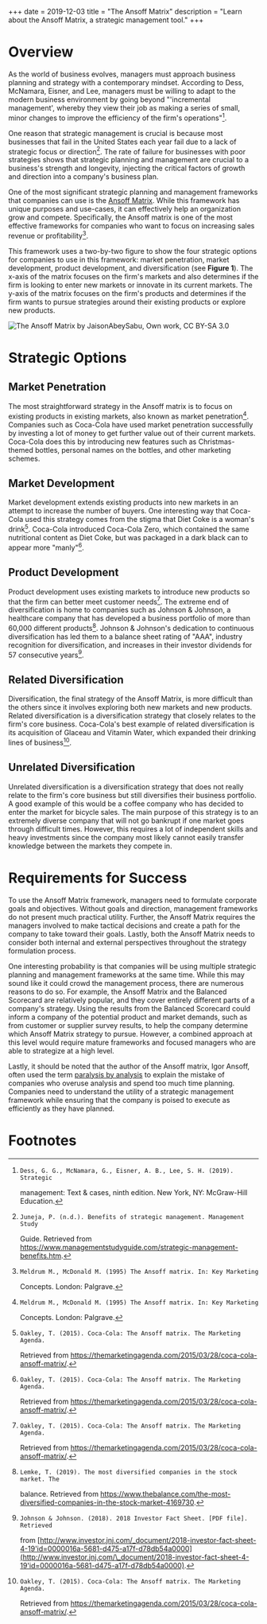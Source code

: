 +++
date = 2019-12-03
title = "The Ansoff Matrix"
description = "Learn about the Ansoff Matrix, a strategic management tool."
+++

# Overview

As the world of business evolves, managers must approach business
planning and strategy with a contemporary mindset. According to Dess,
McNamara, Eisner, and Lee, managers must be willing to adapt to the
modern business environment by going beyond "'incremental
management', whereby they view their job as making a series of small,
minor changes to improve the efficiency of the firm's operations"[^1].

One reason that strategic management is crucial is because most
businesses that fail in the United States each year fail due to a lack
of strategic focus or direction[^2]. The rate of failure for businesses
with poor strategies shows that strategic planning and management are
crucial to a business's strength and longevity, injecting the critical
factors of growth and direction into a company's business plan.

One of the most significant strategic planning and management frameworks
that companies can use is the [Ansoff
Matrix](https://en.wikipedia.org/wiki/Ansoff_matrix). While this
framework has unique purposes and use-cases, it can effectively help an
organization grow and compete. Specifically, the Ansoff matrix is one of
the most effective frameworks for companies who want to focus on
increasing sales revenue or profitability[^3].

This framework uses a two-by-two figure to show the four strategic
options for companies to use in this framework: market penetration,
market development, product development, and diversification (see
**Figure 1**). The x-axis of the matrix focuses on the firm's markets
and also determines if the firm is looking to enter new markets or
innovate in its current markets. The y-axis of the matrix focuses on the
firm's products and determines if the firm wants to pursue strategies
around their existing products or explore new products.

![The Ansoff Matrix by JaisonAbeySabu, Own work, CC BY-SA
3.0](https://img.cleberg.net/blog/20191203-the-ansoff-matrix/ansoff_matrix-min.png)

# Strategic Options

## Market Penetration

The most straightforward strategy in the Ansoff matrix is to focus on
existing products in existing markets, also known as market
penetration[^4]. Companies such as Coca-Cola have used market
penetration successfully by investing a lot of money to get further
value out of their current markets. Coca-Cola does this by introducing
new features such as Christmas-themed bottles, personal names on the
bottles, and other marketing schemes.

## Market Development

Market development extends existing products into new markets in an
attempt to increase the number of buyers. One interesting way that
Coca-Cola used this strategy comes from the stigma that Diet Coke is a
woman's drink[^5]. Coca-Cola introduced Coca-Cola Zero, which contained
the same nutritional content as Diet Coke, but was packaged in a dark
black can to appear more "manly"[^6].

## Product Development

Product development uses existing markets to introduce new products so
that the firm can better meet customer needs[^7]. The extreme end of
diversification is home to companies such as Johnson & Johnson, a
healthcare company that has developed a business portfolio of more than
60,000 different products[^8]. Johnson & Johnson's dedication to
continuous diversification has led them to a balance sheet rating of
"AAA", industry recognition for diversification, and increases in
their investor dividends for 57 consecutive years[^9].

## Related Diversification

Diversification, the final strategy of the Ansoff Matrix, is more
difficult than the others since it involves exploring both new markets
and new products. Related diversification is a diversification strategy
that closely relates to the firm's core business. Coca-Cola's best
example of related diversification is its acquisition of Glaceau and
Vitamin Water, which expanded their drinking lines of business[^10].

## Unrelated Diversification

Unrelated diversification is a diversification strategy that does not
really relate to the firm's core business but still diversifies their
business portfolio. A good example of this would be a coffee company who
has decided to enter the market for bicycle sales. The main purpose of
this strategy is to an extremely diverse company that will not go
bankrupt if one market goes through difficult times. However, this
requires a lot of independent skills and heavy investments since the
company most likely cannot easily transfer knowledge between the markets
they compete in.

# Requirements for Success

To use the Ansoff Matrix framework, managers need to formulate corporate
goals and objectives. Without goals and direction, management frameworks
do not present much practical utility. Further, the Ansoff Matrix
requires the managers involved to make tactical decisions and create a
path for the company to take toward their goals. Lastly, both the Ansoff
Matrix needs to consider both internal and external perspectives
throughout the strategy formulation process.

One interesting probability is that companies will be using multiple
strategic planning and management frameworks at the same time. While
this may sound like it could crowd the management process, there are
numerous reasons to do so. For example, the Ansoff Matrix and the
Balanced Scorecard are relatively popular, and they cover entirely
different parts of a company's strategy. Using the results from the
Balanced Scorecard could inform a company of the potential product and
market demands, such as from customer or supplier survey results, to
help the company determine which Ansoff Matrix strategy to pursue.
However, a combined approach at this level would require mature
frameworks and focused managers who are able to strategize at a high
level.

Lastly, it should be noted that the author of the Ansoff matrix, Igor
Ansoff, often used the term [paralysis by
analysis](https://en.wikipedia.org/wiki/Analysis_paralysis) to explain
the mistake of companies who overuse analysis and spend too much time
planning. Companies need to understand the utility of a strategic
management framework while ensuring that the company is poised to
execute as efficiently as they have planned.

# Footnotes

[^1]:
    ```example
    Dess, G. G., McNamara, G., Eisner, A. B., Lee, S. H. (2019). Strategic 
    ```

    management: Text & cases, ninth edition. New York, NY: McGraw-Hill
    Education.

[^2]:
    ```example
    Juneja, P. (n.d.). Benefits of strategic management. Management Study 
    ```

    Guide. Retrieved from
    <https://www.managementstudyguide.com/strategic-management-benefits.htm>.

[^3]:
    ```example
    Meldrum M., McDonald M. (1995) The Ansoff matrix. In: Key Marketing 
    ```

    Concepts. London: Palgrave.

[^4]:
    ```example
    Meldrum M., McDonald M. (1995) The Ansoff matrix. In: Key Marketing 
    ```

    Concepts. London: Palgrave.

[^5]:
    ```example
    Oakley, T. (2015). Coca-Cola: The Ansoff matrix. The Marketing Agenda. 
    ```

    Retrieved from
    <https://themarketingagenda.com/2015/03/28/coca-cola-ansoff-matrix/>.

[^6]:
    ```example
    Oakley, T. (2015). Coca-Cola: The Ansoff matrix. The Marketing Agenda. 
    ```

    Retrieved from
    <https://themarketingagenda.com/2015/03/28/coca-cola-ansoff-matrix/>.

[^7]:
    ```example
    Oakley, T. (2015). Coca-Cola: The Ansoff matrix. The Marketing Agenda. 
    ```

    Retrieved from
    <https://themarketingagenda.com/2015/03/28/coca-cola-ansoff-matrix/>.

[^8]:
    ```example
    Lemke, T. (2019). The most diversified companies in the stock market. The 
    ```

    balance. Retrieved from
    <https://www.thebalance.com/the-most-diversified-companies-in-the-stock-market-4169730>.

[^9]:
    ```example
    Johnson & Johnson. (2018). 2018 Investor Fact Sheet. [PDF file]. Retrieved
    ```

    from
    [http://www.investor.jnj.com/_document/2018-investor-fact-sheet-4-19'id=0000016a-5681-d475-a17f-d78db54a0000](http://www.investor.jnj.com/\_document/2018-investor-fact-sheet-4-19'id=0000016a-5681-d475-a17f-d78db54a0000).

[^10]:
    ```example
    Oakley, T. (2015). Coca-Cola: The Ansoff matrix. The Marketing Agenda. 
    ```

    Retrieved from
    <https://themarketingagenda.com/2015/03/28/coca-cola-ansoff-matrix/>.
